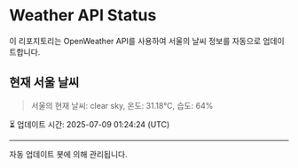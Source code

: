
# Weather API Status

이 리포지토리는 OpenWeather API를 사용하여 서울의 날씨 정보를 자동으로 업데이트합니다.

## 현재 서울 날씨
> 서울의 현재 날씨: clear sky, 온도: 31.18°C, 습도: 64%

⏳ 업데이트 시간: 2025-07-09 01:24:24 (UTC)

---
자동 업데이트 봇에 의해 관리됩니다.
